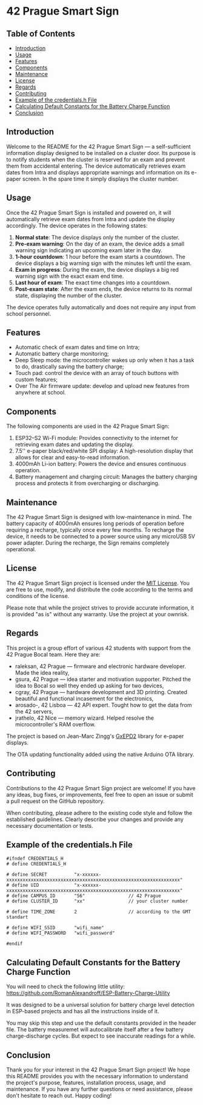 
# 42 Prague Smart Sign

## Table of Contents

- [Introduction](#introduction)
- [Usage](#usage)
- [Features](#features)
- [Components](#components)
- [Maintenance](#maintenance)
- [License](#license)
- [Regards](#regards)
- [Contributing](#contributing)
- [Example of the credentials.h File](#exampleofthecredentials.hfile)
- [Calculating Default Constants for the Battery Charge Function](#calculatingdefaultconstantsforthebatterychargefunction)
- [Conclusion](#conclusion)


## Introduction

Welcome to the README for the 42 Prague Smart Sign — a self-sufficient information display designed to be installed on a cluster door. Its purpose is to notify students when the cluster is reserved for an exam and prevent them from accidental entering. The device automatically retrieves exam dates from Intra and displays appropriate warnings and information on its e-paper screen. In the spare time it simply displays the cluster number.


## Usage

Once the 42 Prague Smart Sign is installed and powered on, it will automatically retrieve exam dates from Intra and update the display accordingly. The device operates in the following states:
1. **Normal state**: The device displays only the number of the cluster.
2. **Pre-exam warning**: On the day of an exam, the device adds a small warning sign indicating an upcoming exam later in the day.
3. **1-hour countdown**: 1 hour before the exam starts a countdown. The device displays a big warning sign with the minutes left until the exam.
4. **Exam in progress**: During the exam, the device displays a big red warning sign with the exact exam end time.
4. **Last hour of exam**: The exact time changes into a countdown.
5. **Post-exam state**: After the exam ends, the device returns to its normal state, displaying the number of the cluster.

The device operates fully automatically and does not require any input from school personnel.


## Features

- Automatic check of exam dates and time on Intra;
- Automatic battery charge monitoring;
- Deep Sleep mode: the microcontroller wakes up only when it has a task to do, drastically saving the battery charge;
- Touch pad: control the device with an array of touch buttons with custom features;
- Over The Air firmware update: develop and upload new features from anywhere at school.


## Components

The following components are used in the 42 Prague Smart Sign:
1. ESP32–S2 Wi-Fi module: Provides connectivity to the internet for retrieving exam dates and updating the display.
2. 7.5'' e-paper black/red/white SPI display: A high-resolution display that allows for clear and easy-to-read information.
3. 4000mAh Li-ion battery: Powers the device and ensures continuous operation.
4. Battery management and charging circuit: Manages the battery charging process and protects it from overcharging or discharging.


## Maintenance

The 42 Prague Smart Sign is designed with low-maintenance in mind. The battery capacity of 4000mAh ensures long periods of operation before requiring a recharge, typically once every few months. To recharge the device, it needs to be connected to a power source using any microUSB 5V power adapter. During the recharge, the Sign remains completely operational.


## License

The 42 Prague Smart Sign project is licensed under the [MIT License](https://opensource.org/licenses/MIT). You are free to use, modify, and distribute the code according to the terms and conditions of the license.

Please note that while the project strives to provide accurate information, it is provided "as is" without any warranty. Use the project at your ownrisk.


## Regards

This project is a group effort of various 42 students with support from the 42 Prague Bocal team. Here they are:
- raleksan, 42 Prague — firmware and electronic hardware developer. Made the idea reality,
- gsura, 42 Prague — idea starter and motivation supporter. Pitched the idea to Bocal so well they ended up asking for two devices,
- cgray, 42 Prague — hardware development and 3D printing. Created beautiful and functional incasement for the electronics,
- arosado-, 42 Lisboa — 42 API expert. Tought how to get the data from the 42 servers,
- jrathelo, 42 Nice — memory wizard. Helped resolve the microcontroller's RAM overflow.

The project is based on Jean-Marc Zingg's [GxEPD2](https://github.com/ZinggJM/GxEPD2) library for e-paper displays.

The OTA updating functionality added using the native Arduino OTA library.


## Contributing

Contributions to the 42 Prague Smart Sign project are welcome! If you have any ideas, bug fixes, or improvements, feel free to open an issue or submit a pull request on the GitHub repository.

When contributing, please adhere to the existing code style and follow the established guidelines. Clearly describe your changes and provide any necessary documentation or tests.


## Example of the credentials.h File

```  
#ifndef CREDENTIALS_H
# define CREDENTIALS_H

# define SECRET          "x-xxxxxx-xxxxxxxxxxxxxxxxxxxxxxxxxxxxxxxxxxxxxxxxxxxxxxxxxxxxxxxxxxxxxxxx"
# define UID             "x-xxxxxx-xxxxxxxxxxxxxxxxxxxxxxxxxxxxxxxxxxxxxxxxxxxxxxxxxxxxxxxxxxxxxxxx"
# define CAMPUS_ID       "56"                // 42 Prague
# define CLUSTER_ID      "xx"                // your cluster number

# define TIME_ZONE       2                   // according to the GMT standart

# define WIFI_SSID       "wifi_name"
# define WIFI_PASSWORD   "wifi_password"

#endif
```
 
## Calculating Default Constants for the Battery Charge Function

You will need to check the following little utility:
https://github.com/RomanAlexandroff/ESP-Battery-Charge-Utility
      
It was designed to be a universal solution for battery charge level detection in ESP-based projects and has all the instructions inside of it.

You may skip this step and use the default constants provided in the header file. The battery measuremet will autocalibrate itself after a few battery charge-discharge cycles. But expect to see inaccurate readings for a while.


## Conclusion

Thank you for your interest in the 42 Prague Smart Sign project! We hope this README provides you with the necessary information to understand the project's purpose, features, installation process, usage, and maintenance. If you have any further questions or need assistance, please don't hesitate to reach out. Happy coding!